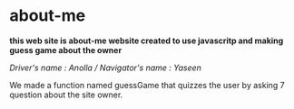 # about-me
**this web site is about-me website created to use javascritp and making guess game about the owner**

_Driver's name : Anolla / Navigator's name : Yaseen_

We made a function named guessGame that quizzes the user by asking 7 question about the site owner.